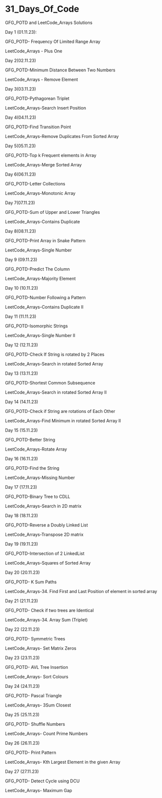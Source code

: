 # 31_Days_Of_Code
GFG_POTD and LeetCode_Arrays Solutions

Day 1 (01.11.23):

GFG_POTD- Frequency Of Limited Range Array

LeetCode_Arrays - Plus One



Day 2(02.11.23)

GFG_POTD-Minimum Distance Between Two Numbers

LeetCode_Arrays - Remove Element



Day 3(03.11.23)

GFG_POTD-Pythagorean Triplet

LeetCode_Arrays-Search Insert Position


Day 4(04.11.23)

GFG_POTD-Find Transition Point

LeetCode_Arrays-Remove Duplicates From Sorted Array


Day 5(05.11.23)

GFG_POTD-Top k Frequent elements in Array

LeetCode_Arrays-Merge Sorted Array


Day 6(06.11.23)

GFG_POTD-Letter Collections

LeetCode_Arrays-Monotonic Array


Day 7(07.11.23)

GFG_POTD-Sum of Upper and Lower Triangles

LeetCode_Arrays-Contains Duplicate


Day 8(08.11.23)

GFG_POTD-Print Array in Snake Pattern

LeetCode_Arrays-Single Number


Day 9 (09.11.23)

GFG_POTD-Predict The Column

LeetCode_Arrays-Majority Element


Day 10 (10.11.23)

GFG_POTD-Number Following a Pattern

LeetCode_Arrays-Contains Duplicate II


Day 11 (11.11.23)

GFG_POTD-Isomorphic Strings

LeetCode_Arrays-Single Number II


Day 12 (12.11.23)

GFG_POTD-Check If String is rotated by 2 Places

LeetCode_Arrays-Search in rotated Sorted Array


Day 13 (13.11.23)

GFG_POTD-Shortest Common Subsequence

LeetCode_Arrays-Search in rotated Sorted Array II


Day 14 (14.11.23)

GFG_POTD-Check if String are rotations of Each Other

LeetCode_Arrays-Find Minimum in rotated Sorted Array II


Day 15 (15.11.23)

GFG_POTD-Better String

LeetCode_Arrays-Rotate Array 


Day 16 (16.11.23)

GFG_POTD-Find the String 

LeetCode_Arrays-Missing Number


Day 17 (17.11.23)

GFG_POTD-Binary Tree to CDLL 

LeetCode_Arrays-Search in 2D matrix


Day 18 (18.11.23)

GFG_POTD-Reverse a Doubly Linked List

LeetCode_Arrays-Transpose 2D matrix


Day 19 (19.11.23)

GFG_POTD-Intersection of 2 LinkedList

LeetCode_Arrays-Squares of Sorted Array


Day 20 (20.11.23)

GFG_POTD- K Sum Paths

LeetCode_Arrays-34. Find First and Last Position of element in sorted array


Day 21 (21.11.23)

GFG_POTD- Check if two trees are Identical

LeetCode_Arrays-34. Array Sum (Triplet)


Day 22 (22.11.23)

GFG_POTD- Symmetric Trees

LeetCode_Arrays- Set Matrix Zeros


Day 23 (23.11.23)

GFG_POTD- AVL Tree Insertion

LeetCode_Arrays- Sort Colours


Day 24 (24.11.23)

GFG_POTD- Pascal Triangle 

LeetCode_Arrays- 3Sum Closest


Day 25 (25.11.23)

GFG_POTD- Shuffle Numbers 

LeetCode_Arrays- Count Prime Numbers


Day 26 (26.11.23) 

GFG_POTD- Print Pattern 

LeetCode_Arrays- Kth Largest Element in the given Array


Day 27 (27.11.23) 

GFG_POTD- Detect Cycle using DCU

LeetCode_Arrays- Maximum Gap










